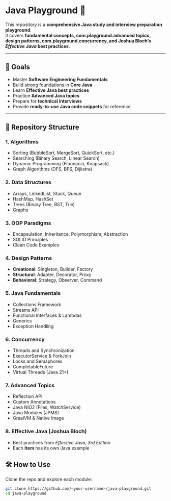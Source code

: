# Java Playground 🚀

This repository is a **comprehensive Java study and interview preparation playground**.  
It covers **fundamental concepts, com.playground.advanced topics, design patterns, com.playground.concurrency, and Joshua Bloch’s *Effective Java* best practices**.

---

## 📌 Goals
- Master **Software Engineering Fundamentals**
- Build strong foundations in **Core Java**
- Learn **Effective Java best practices**
- Practice **Advanced Java topics**
- Prepare for **technical interviews**
- Provide **ready-to-use Java code snippets** for reference

---

## 📂 Repository Structure

### 1. Algorithms
- Sorting (BubbleSort, MergeSort, QuickSort, etc.)
- Searching (Binary Search, Linear Search)
- Dynamic Programming (Fibonacci, Knapsack)
- Graph Algorithms (DFS, BFS, Dijkstra)

### 2. Data Structures
- Arrays, LinkedList, Stack, Queue
- HashMap, HashSet
- Trees (Binary Tree, BST, Trie)
- Graphs

### 3. OOP Paradigms
- Encapsulation, Inheritance, Polymorphism, Abstraction
- SOLID Principles
- Clean Code Examples

### 4. Design Patterns
- **Creational**: Singleton, Builder, Factory
- **Structural**: Adapter, Decorator, Proxy
- **Behavioral**: Strategy, Observer, Command

### 5. Java Fundamentals
- Collections Framework
- Streams API
- Functional Interfaces & Lambdas
- Generics
- Exception Handling

### 6. Concurrency
- Threads and Synchronization
- ExecutorService & ForkJoin
- Locks and Semaphores
- CompletableFuture
- Virtual Threads (Java 21+)

### 7. Advanced Topics
- Reflection API
- Custom Annotations
- Java NIO2 (Files, WatchService)
- Java Modules (JPMS)
- GraalVM & Native Image

### 8. Effective Java (Joshua Bloch)
- Best practices from *Effective Java, 3rd Edition*
- Each **Item** has its own Java example

## 🛠 How to Use
Clone the repo and explore each module:
```bash
git clone https://github.com/<your-username>/java-playground.git
cd java-playground
